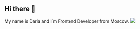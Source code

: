 ## Hi there 👋
My name is Daria and I`m Frontend Developer from Moscow.
<img src='https://i.giphy.com/media/v1.Y2lkPTc5MGI3NjExenNpMjd4ZTAzdGZnYzY1cDB4dzQxZDFvd2o5dXZ0dTJ6eXZ4Z2dsNiZlcD12MV9pbnRlcm5hbF9naWZfYnlfaWQmY3Q9Zw/2IudUHdI075HL02Pkk/giphy.gif'/>

<!--
**Daria29051/Daria29051** is a ✨ _special_ ✨ repository because its `README.md` (this file) appears on your GitHub profile.

Here are some ideas to get you started:

- 🔭 I’m currently working on ...
- 🌱 I’m currently learning ...
- 👯 I’m looking to collaborate on ...
- 🤔 I’m looking for help with ...
- 💬 Ask me about ...
- 📫 How to reach me: ...
- 😄 Pronouns: ...
- ⚡ Fun fact: ...
-->
